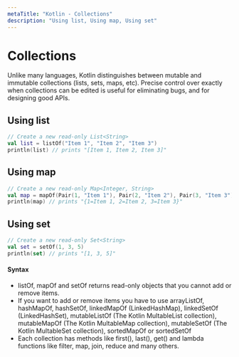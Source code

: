 ```yaml
---
metaTitle: "Kotlin - Collections"
description: "Using list, Using map, Using set"
---
```


# Collections


Unlike many languages, Kotlin distinguishes between mutable and immutable collections (lists, sets, maps, etc). Precise control over exactly when collections can be edited is useful for eliminating bugs, and for designing good APIs.



## Using list


```kotlin
// Create a new read-only List<String>
val list = listOf("Item 1", "Item 2", "Item 3")
println(list) // prints "[Item 1, Item 2, Item 3]"

```



## Using map


```kotlin
// Create a new read-only Map<Integer, String>
val map = mapOf(Pair(1, "Item 1"), Pair(2, "Item 2"), Pair(3, "Item 3"))
println(map) // prints "{1=Item 1, 2=Item 2, 3=Item 3}"

```



## Using set


```kotlin
// Create a new read-only Set<String>
val set = setOf(1, 3, 5)
println(set) // prints "[1, 3, 5]"

```



#### Syntax


- listOf, mapOf and setOf returns read-only objects that you cannot add or remove items.
- If you want to add or remove items you have to use arrayListOf, hashMapOf, hashSetOf, linkedMapOf (LinkedHashMap), linkedSetOf (LinkedHashSet), mutableListOf (The Kotlin MultableList collection), mutableMapOf (The Kotlin MultableMap collection), mutableSetOf (The Kotlin MultableSet collection), sortedMapOf or sortedSetOf
- Each collection has methods like first(), last(), get() and lambda functions like filter, map, join, reduce and many others.

